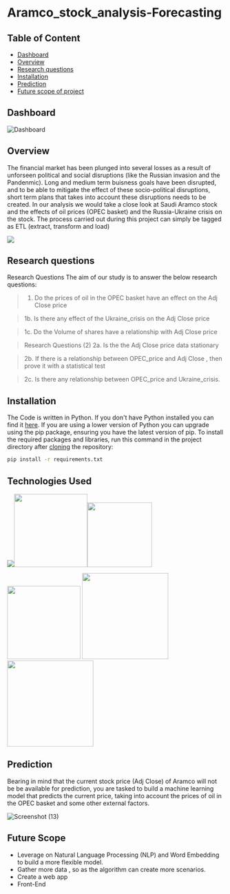# Aramco_stock_analysis-Forecasting


## Table of Content
  * [Dashboard](#dashboard)
  * [Overview](#overview)
  * [Research questions](#research-questions)
  * [Installation](#installation)
  * [Prediction](#prediction)
  * [Future scope of project](#future-scope)


## Dashboard

![Dashboard](https://user-images.githubusercontent.com/59423092/187164383-cf0a47f9-a8aa-4784-a82b-4177a3793b7e.png)



## Overview
The financial market has been plunged into several losses as a result of  unforseen political and social disruptions (like the  Russian invasion and the Pandenmic). Long and medium term buisness goals have been disrupted,  and to be able to mitigate the effect of these socio-political disruptions, short term plans that takes into account these disruptions needs to be created. In our analysis we would take a close look at Saudi Aramco stock and the effects of oil prices (OPEC basket) and the Russia-Ukraine crisis on the stock.
The process carried out during this project can simply be tagged as ETL (extract, transform and load)

[<img target="_blank" src="https://www.altexsoft.com/media/2021/03/the-etl-workflow.png" >](https://www.altexsoft.com/blog/etl-vs-elt/)




## Research questions
Research Questions
The aim of our study is to answer the below research questions:
> 1. Do the prices of oil in the OPEC basket have an effect on the Adj Close price

> 1b. Is there any effect of the Ukraine_crisis on the Adj Close price


> 1c.  Do the Volume of shares have a relationship with Adj Close price


> Research Questions (2)
> 2a. Is the the Adj Close price data stationary

> 2b. If there is a relationship between OPEC_price and Adj Close , then  prove it with a  statistical test    

> 2c. Is there any relationship between OPEC_price and Ukraine_crisis.





## Installation
The Code is written in Python. If you don't have Python installed you can find it [here](https://www.python.org/downloads/). If you are using a lower version of Python you can upgrade using the pip package, ensuring you have the latest version of pip. To install the required packages and libraries, run this command in the project directory after [cloning](https://www.howtogeek.com/451360/how-to-clone-a-github-repository/) the repository:
```bash
pip install -r requirements.txt
```



## Technologies Used

![](https://forthebadge.com/images/badges/made-with-python.svg)[<img target="_blank" src="https://upload.wikimedia.org/wikipedia/commons/thumb/2/29/Postgresql_elephant.svg/121px-Postgresql_elephant.svg.png" width=170>](https://en.wikipedia.org/wiki/PostgreSQL/)[<img target="_blank" src="https://1000logos.net/wp-content/uploads/2022/08/Microsoft-Power-BI-Logo.png" width=150>](https://1000logos.net/microsoft-power-bi-logo/)

[<img target="_blank" src="https://flask.palletsprojects.com/en/1.1.x/_images/flask-logo.png" width=170>](https://flask.palletsprojects.com/en/1.1.x/) [<img target="_blank" src="https://scikit-learn.org/stable/_static/scikit-learn-logo-small.png" width=200>](https://scikit-learn.org/stable/) [<img target="_blank" src="https://avatars.githubusercontent.com/u/16359713?v=4" width=200>](https://github.com/tensorflow-jenkins/) 


## Prediction
Bearing in mind that the current stock price (Adj Close) of Aramco will not be be available for prediction, you are  tasked to build a machine learning  model that predicts the current price,  taking into account the prices of oil in the OPEC basket and some other external factors. 

![Screenshot (13)](https://user-images.githubusercontent.com/59423092/187312989-a98702c3-37f4-44c1-9813-7b5e17d9b12d.png)



## Future Scope

* Leverage on Natural Language Processing (NLP) and  Word Embedding  to build a more flexible model.
* Gather more data , so as the algorithm can create more scenarios.
* Create a web  app
* Front-End 
